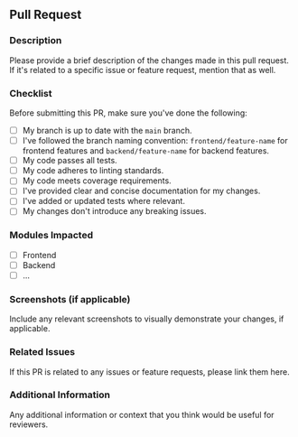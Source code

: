 ## Pull Request

### Description

Please provide a brief description of the changes made in this pull request. If it's related to a specific issue or feature request, mention that as well.

### Checklist

Before submitting this PR, make sure you've done the following:

- [ ] My branch is up to date with the `main` branch.
- [ ] I've followed the branch naming convention: `frontend/feature-name` for frontend features and `backend/feature-name` for backend features.
- [ ] My code passes all tests.
- [ ] My code adheres to linting standards.
- [ ] My code meets coverage requirements.
- [ ] I've provided clear and concise documentation for my changes.
- [ ] I've added or updated tests where relevant.
- [ ] My changes don't introduce any breaking issues.

### Modules Impacted

- [ ] Frontend
- [ ] Backend
- [ ] ...

### Screenshots (if applicable)

Include any relevant screenshots to visually demonstrate your changes, if applicable.

### Related Issues

If this PR is related to any issues or feature requests, please link them here.

### Additional Information

Any additional information or context that you think would be useful for reviewers.
